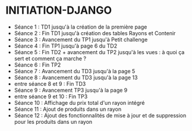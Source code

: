# INITIATION-DJANGO

- Séance 1 : TD1 jusqu'à la création de la première page
- Séance 2 : Fin TD1 jusqu'à création des tables Rayons et Contenir
- Séance 3 : Avancement du TP1 jusqu'à Petit challenge
- Séance 4 : Fin TP1 jusqu'à page 6 du TD2
- Séance 5 : Fin TD2 + avancement du TP2 jusqu'à les vues : à quoi ça sert et comment ça marche ? 
- Séance 6 : Fin TP2
- Séance 7 : Avancement du TD3 jusqu'à la page 5
- Séance 8 : Avancement du TD3 jusqu'à la page 13
- entre séance 8 et 9 : Fin TD3
- Séance 9 : Avancement TP3 jusqu'à la page 9
- entre séance 9 et 10 : Fin TP3
- Séance 10 : Affichage du prix total d'un rayon intégré
- Séance 11 : Ajout de produits dans un rayon
- Séance 12 : Ajout des fonctionnalités de mise à jour et de suppression pour les produits dans un rayon